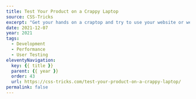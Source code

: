 ```yaml
---
title: Test Your Product on a Crappy Laptop
source: CSS-Tricks
excerpt: "Get your hands on a craptop and try to use your website or web app."
date: 2021-12-07
year: 2021
tags:
  - Development
  - Performance
  - User Testing
eleventyNavigation:
  key: {{ title }}
  parent: {{ year }}
  order: 43
  url: https://css-tricks.com/test-your-product-on-a-crappy-laptop/
permalink: false
---
```

